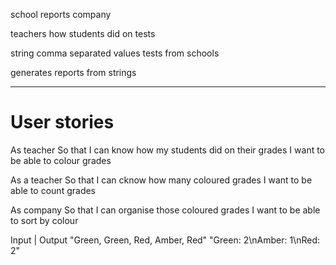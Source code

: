 school reports company

teachers how students did on tests

string comma separated values tests from schools

generates reports from strings

-------------

# User stories

As teacher
So that I can know how my students did on their grades
I want to be able to colour grades

As a teacher
So that I can cknow how many coloured grades
I want to be able to count grades

As company
So that I can organise those coloured grades
I want to be able to sort by colour

Input                           | Output
"Green, Green, Red, Amber, Red"   "Green: 2\nAmber: 1\nRed: 2"